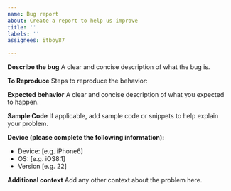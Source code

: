 ```yaml
---
name: Bug report
about: Create a report to help us improve
title: ''
labels: ''
assignees: itboy87

---
```


**Describe the bug**
A clear and concise description of what the bug is.

**To Reproduce**
Steps to reproduce the behavior:


**Expected behavior**
A clear and concise description of what you expected to happen.

**Sample Code**
If applicable, add sample code or snippets to help explain your problem.

**Device (please complete the following information):**
 - Device: [e.g. iPhone6]
 - OS: [e.g. iOS8.1]
 - Version [e.g. 22]


**Additional context**
Add any other context about the problem here.
